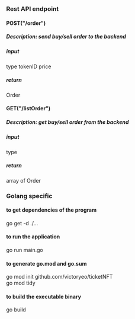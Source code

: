 ### Rest API endpoint
#### POST("/order")
##### Description: send buy/sell order to the backend
##### input
type 
tokenID
price
##### return
Order  
#### GET("/listOrder")
##### Description: get buy/sell order from the backend
##### input
type
##### return
array of Order

### Golang specific
#### to get dependencies of the program
go get -d ./...
#### to run the application
go run main.go 
#### to generate go.mod and go.sum
go mod init github.com/victoryeo/ticketNFT  
go mod tidy
#### to build the executable binary
go build